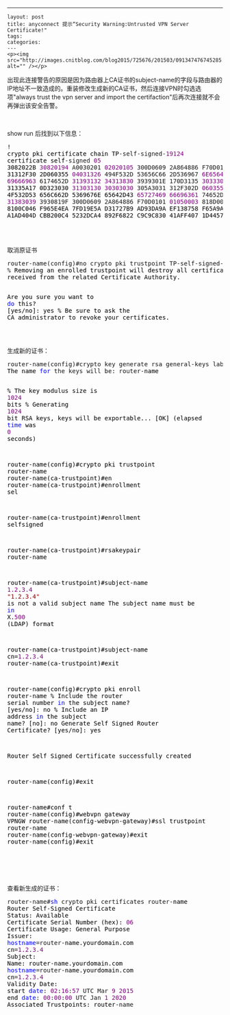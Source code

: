 ---
    layout: post
    title: anyconnect 提示“Security Warning:Untrusted VPN Server Certificate!"
    tags:
    categories:
    ---
    <p><img src="http://images.cnitblog.com/blog2015/725676/201503/091347476745285.jpg" alt="" /></p>
<p>出现此连接警告的原因是因为路由器上<span lang="EN-US">CA证书的<span lang="EN-US">subject-name的字段与路由器的<span lang="EN-US">IP地址不一致造成的。重装修改生成新的<span lang="EN-US">CA证书，然后连接<span lang="EN-US">VPN时勾选选项"always trust the vpn server and import the certifaction"后再次连接就不会再弹出该安全告警。</span></span></span></span></span></p>
<p>&nbsp;</p>
<p>show run 后找到以下信息：</p>
<div class="cnblogs_code">
<pre>!<span style="color: #000000;">
crypto pki certificate chain TP</span>-self-signed-<span style="color: #800080;">19124</span><span style="color: #000000;">
certificate self</span>-signed <span style="color: #800080;">05</span><span style="color: #000000;">
3082022B </span><span style="color: #800080;">30820194</span> A0030201 <span style="color: #800080;">02020105</span> 300D0609 2A864886 F70D0101 <span style="color: #800080;">05050030</span><span style="color: #000000;"> 
31312F30 2D060355 </span><span style="color: #800080;">04031326</span> 494F532D 53656C66 2D536967 <span style="color: #800080;">6E65642D</span> <span style="color: #800080;">43657274</span> 
<span style="color: #800080;">69666963</span> 6174652D <span style="color: #800080;">31393132</span> <span style="color: #800080;">34313830</span> 3939301E 170D3135 <span style="color: #800080;">30333034</span> <span style="color: #800080;">30343436</span><span style="color: #000000;"> 
31335A17 0D323030 </span><span style="color: #800080;">31303130</span> <span style="color: #800080;">30303030</span> 305A3031 312F302D <span style="color: #800080;">06035504</span> <span style="color: #800080;">03132649</span><span style="color: #000000;"> 
4F532D53 656C662D 5369676E 65642D43 </span><span style="color: #800080;">65727469</span> <span style="color: #800080;">66696361</span> 74652D31 <span style="color: #800080;">39313234</span> 
<span style="color: #800080;">31383039</span> 3930819F 300D0609 2A864886 F70D0101 <span style="color: #800080;">01050003</span> 818D0030 <span style="color: #800080;">81890281</span><span style="color: #000000;"> 
8100C046 F965E4EA 7FD19E5A D31727B9 AD93DA9A EF138758 F65A9AD1 18114FE4 
A1AD404D CBB200C4 5232DCA4 892F6822 C9C9C830 41AFF407 1D4457BD 039EB24E </span></pre>
</div>
<p>&nbsp;</p>
<p><br />  取消原证书</p>
<div class="cnblogs_code">
<pre>router-name(config)#no crypto pki trustpoint TP-self-signed-<span style="color: #800080;">19124</span>
%<span style="color: #000000;"> Removing an enrolled trustpoint will destroy all certificates
received from the related Certificate Authority.

Are you sure you want to </span><span style="color: #0000ff;">do</span> this? [yes/<span style="color: #000000;">no]: yes
</span>% Be sure to ask the CA administrator to revoke your certificates.</pre>
</div>
<p>&nbsp;</p>
<p>生成新的证书：</p>
<div class="cnblogs_code">
<pre>router-name(config)#crypto key generate rsa general-keys label router-name modulus <span style="color: #800080;">1024</span><span style="color: #000000;"> exportable 
The name </span><span style="color: #0000ff;">for</span> the keys will be: router-<span style="color: #000000;">name

</span>% The key modulus size is <span style="color: #800080;">1024</span><span style="color: #000000;"> bits
</span>% Generating <span style="color: #800080;">1024</span><span style="color: #000000;"> bit RSA keys, keys will be exportable...
[OK] (elapsed </span><span style="color: #0000ff;">time</span> was <span style="color: #800080;">0</span><span style="color: #000000;"> seconds)

router</span>-name(config)#crypto pki trustpoint router-<span style="color: #000000;">name 
router</span>-name(ca-<span style="color: #000000;">trustpoint)#en
router</span>-name(ca-<span style="color: #000000;">trustpoint)#enrollment sel

router</span>-name(ca-<span style="color: #000000;">trustpoint)#enrollment selfsigned


router</span>-name(ca-trustpoint)#rsakeypair router-<span style="color: #000000;">name

router</span>-name(ca-trustpoint)#subject-name <span style="color: #800080;">1.2</span>.<span style="color: #800080;">3.4</span>
<span style="color: #800000;">"</span><span style="color: #800000;">1.2.3.4</span><span style="color: #800000;">"</span><span style="color: #000000;"> is not a valid subject name
The subject name must be </span><span style="color: #0000ff;">in</span> X.<span style="color: #800080;">500</span><span style="color: #000000;"> (LDAP) format

router</span>-name(ca-trustpoint)#subject-name cn=<span style="color: #800080;">1.2</span>.<span style="color: #800080;">3.4</span><span style="color: #000000;">
router</span>-name(ca-<span style="color: #000000;">trustpoint)#exit

router</span>-name(config)#crypto pki enroll router-<span style="color: #000000;">name
</span>% Include the router serial number <span style="color: #0000ff;">in</span> the subject name? [yes/<span style="color: #000000;">no]: no
</span>% Include an IP address <span style="color: #0000ff;">in</span> the subject name?<span style="color: #000000;"> [no]: no
Generate Self Signed Router Certificate</span>? [yes/<span style="color: #000000;">no]: yes

Router Self Signed Certificate successfully created

router</span>-<span style="color: #000000;">name(config)#exit

router</span>-<span style="color: #000000;">name#conf t
router</span>-<span style="color: #000000;">name(config)#webvpn gateway VPNGW
router</span>-name(config-webvpn-gateway)#ssl trustpoint router-<span style="color: #000000;">name
router</span>-name(config-webvpn-<span style="color: #000000;">gateway)#exit
router</span>-name(config)#exit</pre>
</div>
<p>&nbsp;</p>
<p>&nbsp;</p>
<p>查看新生成的证书：</p>
<div class="cnblogs_code">
<pre>router-name#<span style="color: #0000ff;">sh</span> crypto pki certificates router-<span style="color: #000000;">name
Router Self</span>-<span style="color: #000000;">Signed Certificate
Status: Available
Certificate Serial Number (hex): </span><span style="color: #800080;">06</span><span style="color: #000000;">
Certificate Usage: General Purpose
Issuer: 
</span><span style="color: #0000ff;">hostname</span>=router-<span style="color: #000000;">name.yourdomain.com
cn</span>=<span style="color: #800080;">1.2</span>.<span style="color: #800080;">3.4</span><span style="color: #000000;">
Subject:
Name: router</span>-<span style="color: #000000;">name.yourdomain.com
</span><span style="color: #0000ff;">hostname</span>=router-<span style="color: #000000;">name.yourdomain.com
cn</span>=<span style="color: #800080;">1.2</span>.<span style="color: #800080;">3.4</span><span style="color: #000000;">
Validity Date: 
start </span><span style="color: #0000ff;">date</span>: <span style="color: #800080;">02</span>:<span style="color: #800080;">16</span>:<span style="color: #800080;">57</span> UTC Mar <span style="color: #800080;">9</span> <span style="color: #800080;">2015</span><span style="color: #000000;">
end </span><span style="color: #0000ff;">date</span>: <span style="color: #800080;">00</span>:<span style="color: #800080;">00</span>:<span style="color: #800080;">00</span> UTC Jan <span style="color: #800080;">1</span> <span style="color: #800080;">2020</span><span style="color: #000000;">
Associated Trustpoints: router</span>-name</pre>
</div>
<p>&nbsp;</p>
    
